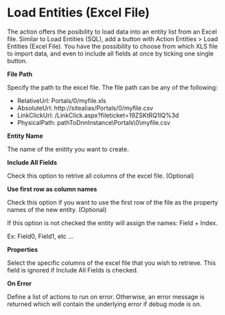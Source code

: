 # Load Entities (Excel File)

The action offers the posibility to load data into an entity list from an Excel file. Similar to Load Entities (SQL), add a button with Action Entities > Load Entities (Excel File). You have the possibility to choose from which XLS file to import data, and even to include all fields at once by ticking one single button.

**File Path**

Specify the path to the excel file. 
The file path can be any of the following: 
- RelativeUrl: Portals/0/myfile.xls
- AbsoluteUrl:  http://sitealias/Portals/0/myfile.csv 
- LinkClickUrl:  /LinkClick.aspx?fileticket=19ZSKtRQ1lQ%3d
- PhysicalPath: pathToDnnInstance\Portals\0\myfile.csv

**Entity Name**

The name of the enitity you want to create.

**Include All Fields**

Check this option to retrive all columns of the excel file. (Optional)

**Use first row as column names**

Check this option if you want to use the first row of the file as the property names of the new entity. (Optional) 

If this option is not checked the entity will assign the names: Field + Index.


Ex: Field0, Field1, etc ...

**Properties**

Select the specific columns of the excel file that you wish to retrieve. This field is ignored if Include All Fields is checked.

**On Error**

Define a list of actions to run on error. Otherwise, an error message is returned which will contain the underlying error if debug mode is on.
